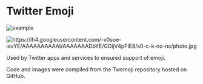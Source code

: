 # Twitter Emoji

![example](vector/1f600.svg)

<img src="https://lh4.googleusercontent.com/-v0soe-ievYE/AAAAAAAAAAI/AAAAAAADbYE/GDijV4pFlE8/s64-c-k-no-ns/photo.jpg" alt="https://lh4.googleusercontent.com/-v0soe-ievYE/AAAAAAAAAAI/AAAAAAADbYE/GDijV4pFlE8/s0-c-k-no-ns/photo.jpg" title="Title" />

Used by Twitter apps and services to ensured support of emoji.

Code and images were compiled from the Twemoji repository hosted on GitHub.
